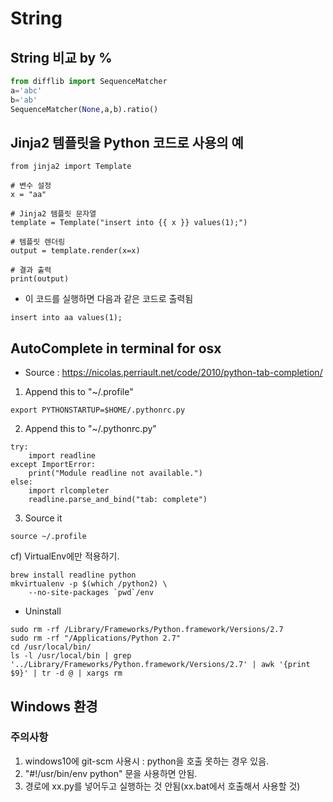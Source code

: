# String
## String 비교 by %



```python
from difflib import SequenceMatcher
a='abc'
b='ab'
SequenceMatcher(None,a,b).ratio()

```
## Jinja2 템플릿을 Python 코드로 사용의 예
```
from jinja2 import Template

# 변수 설정
x = "aa"

# Jinja2 템플릿 문자열
template = Template("insert into {{ x }} values(1);")

# 템플릿 렌더링
output = template.render(x=x)

# 결과 출력
print(output)
```
* 이 코드를 실행하면 다음과 같은 코드로 출력됨
```
insert into aa values(1);
```

## AutoComplete in terminal for osx
* Source : https://nicolas.perriault.net/code/2010/python-tab-completion/
1. Append this to  "~/.profile"
```
export PYTHONSTARTUP=$HOME/.pythonrc.py
```
2. Append this to "~/.pythonrc.py"
```
try:
    import readline
except ImportError:
    print("Module readline not available.")
else:
    import rlcompleter
    readline.parse_and_bind("tab: complete")
```
3. Source it
```
source ~/.profile
```

cf) VirtualEnv에만 적용하기.
```
brew install readline python
mkvirtualenv -p $(which /python2) \
    --no-site-packages `pwd`/env
```

* Uninstall
```
sudo rm -rf /Library/Frameworks/Python.framework/Versions/2.7
sudo rm -rf "/Applications/Python 2.7"
cd /usr/local/bin/
ls -l /usr/local/bin | grep '../Library/Frameworks/Python.framework/Versions/2.7' | awk '{print $9}' | tr -d @ | xargs rm
```


## Windows 환경
### 주의사항
1. windows10에 git-scm 사용시 : python을 호출 못하는 경우 있음.
2. "#!/usr/bin/env python" 문을 사용하면 안됨.
3. 경로에 xx.py를 넣어두고 실행하는 것 안됨(xx.bat에서 호출해서 사용할 것)
